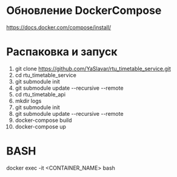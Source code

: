 # Обновление DockerCompose
https://docs.docker.com/compose/install/


# Распаковка и запуск
1. git clone https://github.com/YaSlavar/rtu_timetable_service.git
2. cd rtu_timetable_service
3. git submodule init
4. git submodule update --recursive --remote 
5. cd rtu_timetable_api
6. mkdir logs
7. git submodule init
8. git submodule update --recursive --remote
9. docker-compose build
10. docker-compose up

# BASH
docker exec -it <CONTAINER_NAME> bash

